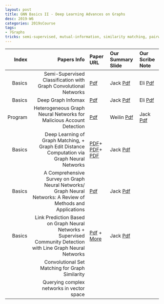 ```yaml
---
layout: post
title: GNN Basics II - Deep Learning Advances on Graphs 
desc: 2019-W6
categories: 2019sCourse
tags:
- 7Graphs
tricks: semi-supervised, mutual-information, similarity matching, pairwise, GNN 
---
```


| Index | Papers Info | Paper URL| Our Summary Slide |Our Scribe Note |
| -----: | -------------------------------: | :----- | :----- | :----- | 
| Basics |  Semi-Supervised Classification with Graph Convolutional Networks | [Pdf](https://arxiv.org/abs/1609.02907) | Jack [Pdf]() | Eli [Pdf]() | 
| Basics |  Deep Graph Infomax | [Pdf](https://arxiv.org/abs/1609.02907) | Jack [Pdf]() | Eli [Pdf]() | 
| Program | Heterogeneous Graph Neural Networks for Malicious Account Detection  | [Pdf](https://dl.acm.org/citation.cfm?id=3272010) | Weilin [Pdf]() | Jack [Pdf]() | 
| Basics | Deep Learning of Graph Matching, + Graph Edit Distance Computation via Graph Neural Networks | [PDF](http://openaccess.thecvf.com/content_cvpr_2018/papers/Zanfir_Deep_Learning_of_CVPR_2018_paper.pdf)+ [PDF](http://robotics.stanford.edu/~quocle/CaeCheLeSmo07.pdf)+ [PDF](https://arxiv.org/pdf/1808.05689.pdf) | Jack [Pdf]() |  | 
| Basics |  A Comprehensive Survey on Graph Neural Networks/ Graph Neural Networks: A Review of Methods and Applications   |   [Pdf](https://arxiv.org/pdf/1901.00596.pdf) | Jack [Pdf]() |  | 
| Basics |  Link Prediction Based on Graph Neural Networks + Supervised Community Detection with Line Graph Neural Networks | [Pdf](https://arxiv.org/abs/1802.09691) + [More](https://paperswithcode.com/task/graph-embedding) | Jack [Pdf]() |  | 
|  | Convolutional Set Matching for Graph Similarity | | |  
|  | Querying complex networks in vector space | | |
